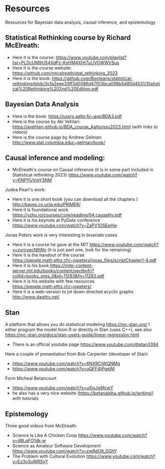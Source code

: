 # Resources
Resources for Bayesian data analysis, causal inference, and epistemology

## Statistical Rethinking course by Richard McElreath: 
* Here it is the course: https://www.youtube.com/playlist?list=PLDcUM9US4XdPz-KxHM4XHt7uUVGWWVSus 
* Here it is the course website: https://github.com/rmcelreath/stat_rethinking_2023 
* Here it is the book:  https://github.com/Booleans/statistical-rethinking/blob/3cfa2eee33ff3d0086d47f03bca098b5460d4531/Statistical%20Rethinking%202nd%20Edition.pdf

## Bayesian Data Analysis
* Here is the book: https://users.aalto.fi/~ave/BDA3.pdf 
* Here is the course by Aki Vehtari: https://avehtari.github.io/BDA_course_Aalto/gsu2023.html (with links to videos)
* Here is the course page by Andrew Gelman: http://www.stat.columbia.edu/~gelman/book/ 
                
## Causal inference and modeling:
* McElreath's course on Causal inference (it is in some part included in Statistical rethinking 2023) https://www.youtube.com/watch?v=KNPYUVmY3NM 

Judea Pearl's work:
* Here it is one short book (you can download all the chapters ) http://bayes.cs.ucla.edu/PRIMER/ 
* Here it is foundational work https://yzhu.io/courses/core/reading/04.causality.pdf 
* Here it is his keynote at PyData conference https://www.youtube.com/watch?v=ZaPV1OSEpHw 

Jonas Peters work is very interesting in bivariate cases
* Here it is a course he gave at the MIT https://www.youtube.com/watch?v=zvrcyqcN9Wo (it is just part one, look for the remaining)
* Here it is the handout of the course https://people.math.ethz.ch/~jopeters/jonas_files/scriptChapter1-4.pdf 
* Here it is his book https://mitp-content-server.mit.edu/books/content/sectbyfn?collid=books_pres_0&id=11283&fn=11283.pdf 
* Here it is his website with few resources https://people.math.ethz.ch/~jopeters/ 
* Here it is a web-version to jot down directed acyclic graphs http://www.dagitty.net/ 

## Stan
A platform that allows you do statistical modeling https://mc-stan.org/ 
I either program the model from R or directly in Stan (uses C++), see also https://mc-stan.org/docs/stan-users-guide/linear-regression.html 
* There is an official youtube page https://www.youtube.com/@stan3394

Here a couple of presentation from Bob Carpenter (developer of Stan)
* https://www.youtube.com/watch?v=6NXRCtWQNMg 
* https://www.youtube.com/watch?v=qQFF4tPgeWI 

Form Micheal Betancourt
* https://www.youtube.com/watch?v=uSjsJg8fcwY
* he also has a very nice website (https://betanalpha.github.io/writing/) with tutorials
                                
## Epistemology 
Three good videos from McElreath:
* Science Is Like A Chicken Coop https://www.youtube.com/watch?v=d8LqFO1dk-w 
* Science as Amateur Software Development https://www.youtube.com/watch?v=zwRdO9_GGhY
* The Problem with Cultural Evolution https://www.youtube.com/watch?v=Ez3o3uWRSyY   
